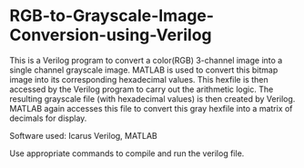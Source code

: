 # RGB-to-Grayscale-Image-Conversion-using-Verilog
This is a Verilog program to convert a color(RGB) 3-channel image into a single channel grayscale image. MATLAB is used to convert this bitmap image into its corresponding hexadecimal values. This hexfile is then accessed by the Verilog program to carry out the arithmetic logic. The resulting grayscale file (with hexadecimal values) is then created by Verilog. MATLAB again accesses this file to convert this gray hexfile into a matrix of decimals for display.

Software used: Icarus Verilog, MATLAB

Use appropriate commands to compile and run the verilog file.
